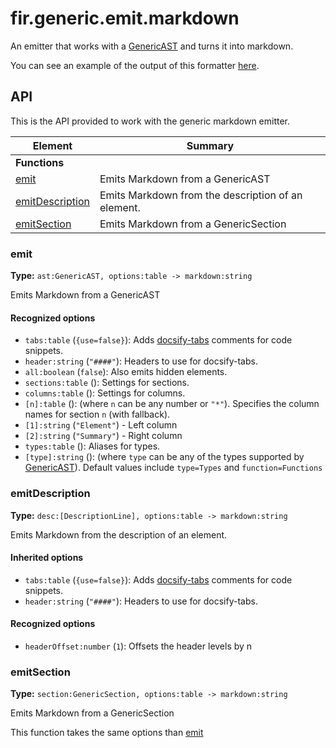 # fir.generic.emit.markdown

An emitter that works with a [GenericAST](#/generic/parser.md?id=GenericAST) and turns it into markdown.

You can see an example of the output of this formatter [here](/examples/generic-emit-markdown.md).

## API

This is the API provided to work with the generic markdown emitter.

| Element | Summary |
|---------|---------|
| **Functions** |  |
| [emit](#emit) | Emits Markdown from a GenericAST |
| [emitDescription](#emitDescription) | Emits Markdown from the description of an element. |
| [emitSection](#emitSection) | Emits Markdown from a GenericSection |

### emit

**Type:** `ast:GenericAST, options:table -> markdown:string`  

Emits Markdown from a GenericAST


#### Recognized options

- `tabs:table` (`{use=false}`): Adds [docsify-tabs](https://jhildenbiddle.github.io/docsify-tabs/#/) comments for code snippets.
- `header:string` (`"####"`): Headers to use for docsify-tabs.
- `all:boolean` (`false`): Also emits hidden elements.
- `sections:table` (): Settings for sections.
- `columns:table` (): Settings for columns.
- `[n]:table` (): (where `n` can be any number or `"*"`). Specifies the column names for section `n` (with fallback).
- `[1]:string` (`"Element"`) - Left column
- `[2]:string` (`"Summary"`) - Right column
- `types:table` (): Aliases for types.
- `[type]:string` (): (where `type` can be any of the types supported by [GenericAST](#/generic/backend?id=GenericAST)). Default values include `type=Types` and `function=Functions`

### emitDescription

**Type:** `desc:[DescriptionLine], options:table -> markdown:string`  

Emits Markdown from the description of an element.


#### Inherited options

- `tabs:table` (`{use=false}`): Adds [docsify-tabs](https://jhildenbiddle.github.io/docsify-tabs/#/) comments for code snippets.
- `header:string` (`"####"`): Headers to use for docsify-tabs.

#### Recognized options

- `headerOffset:number` (`1`): Offsets the header levels by n

### emitSection

**Type:** `section:GenericSection, options:table -> markdown:string`  

Emits Markdown from a GenericSection

This function takes the same options than [emit](#emit)
